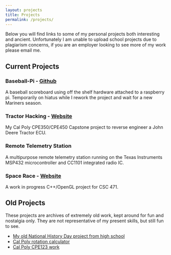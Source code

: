 ```yaml
---
layout: projects
title: Projects
permalink: /projects/
---
```


Below you will find links to some of my personal projects
both interesting and ancient.  Unfortunately I am unable to
upload school projects due to plagiarism concerns,
if you are an employer looking to see more of my work
please email me.

## Current Projects

### Baseball-Pi - [Github](https://github.com/Goldman60/baseball-pi)

A baseball scoreboard using off the shelf hardware
attached to a raspberry pi.
Temporarily on hiatus while I rework the project
and wait for a new Mariners season.

### Tractor Hacking - [Website](https://tractorhacking.github.io)

My Cal Poly CPE350/CPE450 Capstone project to reverse
engineer a John Deere Tractor ECU.

### Remote Telemetry Station

A multipurpose remote telemetry station running on the Texas
Instruments MSP432 microcontroller and CC1101 integrated radio IC.

### Space Race - [Website](https://projects.ajfite.com/csc471-finalproject)

A work in progress C++/OpenGL project for CSC 471.

## Old Projects

These projects are archives of extremely old work, kept around for fun
and nostalgia only.  They are not representative of my present skills,
but still fun to see.

* [My old National History Day project from high school](https://projects.ajfite.com/nhd/)
* [Cal Poly rotation calculator](https://projects.ajfite.com/rotations/)
* [Cal Poly CPE123 work](https://sites.google.com/site/ajcpe123/)
